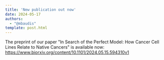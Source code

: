 ```yaml
---
title: 'New publication out now'
date: 2024-05-17
authors:
  - "@mbaudis"
template: post.html
---
```


The preprint of our paper "In Search of the Perfect Model: How Cancer Cell Lines Relate to Native Cancers" is available now:
https://www.biorxiv.org/content/10.1101/2024.05.15.594310v1


<!--more-->
